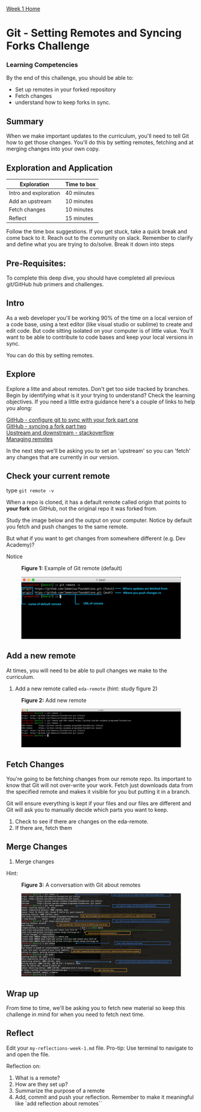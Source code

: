 [Week 1 Home](README.md)

# Git - Setting Remotes and Syncing Forks Challenge

### Learning Competencies
By the end of this challenge, you should be able to:

- Set up remotes in your forked repository
- Fetch changes 
- understand how to keep forks in sync. 

## Summary
When we make important updates to the curriculum, you'll need to tell Git how to get those changes. 
You'll do this by setting remotes, fetching and at merging changes into your own copy. 


## Exploration and Application

Exploration | Time to box |
------------|----------|
Intro and exploration| 40 miinutes
Add an upstream | 10 minutes
Fetch changes | 10 minutes 
Reflect | 15 minutes |

Follow the time box suggestions. If you get stuck, take a quick break and come back to it. Reach out to the community on slack. Remember to clarify and define what you are trying to do/solve. Break it down into steps

## Pre-Requisites:
To complete this deep dive, you should have completed all previous git/GitHub hub primers and challenges. 

## Intro 
As a web developer you'll be working 90% of the time on a local version of a code base, using a text editor (like visual studio or sublime) to create and edit code. But code sitting isolated on your computer is of little value. You'll want to be able to contribute to code bases and keep your local versions in sync. 

You can do this by setting remotes.

## Explore 
Explore a litte and about remotes. Don't get too side tracked by branches. Begin by identifying what is it your trying to understand? Check the learning objectives. If you need a little extra guidance  here's a couple of links to help you along: 

[GitHub - configure git to sync with your fork part one](https://help.github.com/articles/fork-a-repo/#step-3-configure-git-to-sync-your-fork-with-the-original-spoon-knife-repository)  
[GitHub - syncing a fork part two](https://help.github.com/articles/syncing-a-fork/)  
[Upstream and downstream - stackoverflow](https://stackoverflow.com/questions/2739376/definition-of-downstream-and-upstream)  
[Managing remotes](https://help.github.com/categories/managing-remotes)  

In the next step we'll be asking you to set an 'upstream' so you can 'fetch' any changes that are currently in our version. 

## Check your current remote
type `git remote -v`

When a repo is cloned, it has a default remote called origin that points to __your fork__ on GitHub, not the original repo it was forked from. 

Study the image below and the output on your computer. Notice by default you fetch and push changes to the same remote. 

But what if you want to get changes from somewhere different (e.g. Dev Academy)?


Notice 
<figure>
  <figcaption>
    <p><strong>Figure 1:</strong> Example of Git remote (default) </p>
  </figcaption>
  <img src="../images/github_11_default_remote.png" alt="example of Git remotes in command line"><br>
</figure>

## Add a new remote 
At times, you will need to be able to pull changes we make to the curriculum. 

1. Add a new remote called `eda-remote` (hint: study figure 2)

<figure>
  <figcaption>
    <p><strong>Figure 2:</strong> Add new remote</p>
  </figcaption>
  <img src="../images/github_11_remote.png" alt="adding remotes"><br>
</figure>


## Fetch Changes 
You're going to be fetching changes from our remote repo. Its important to know that Git will not over-write your work. Fetch just downloads data from the specified remote and makes it visible for you but putting it in a branch.

Git will ensure everything is kept if your files and our files are different and Git will ask you to manually decide which parts you want to keep. 

1. Check to see if there are changes on the eda-remote.
2. If there are, fetch them

## Merge Changes 
1. Merge changes

Hint:
<figure>
  <figcaption>
    <p><strong>Figure 3:</strong> A conversation with Git about remotes</p>
  </figcaption>
  <img src="../images/github_12_fetch_convo.png" alt="adding remotes"><br>
</figure>

## Wrap up 
From time to time, we'll be asking you to fetch new material so keep this challenge in mind for when you need to fetch next time. 

## Reflect
Edit your `my-reflections-week-1.md` file. Pro-tip: Use terminal to navigate to and open the file. 

Reflection on:

1. What is a remote?
2. How are they set up?
3. Summarize the purpose of a remote
4. Add, commit and push your reflection. Remember to make it meaningful like `add reflection about remotes``


